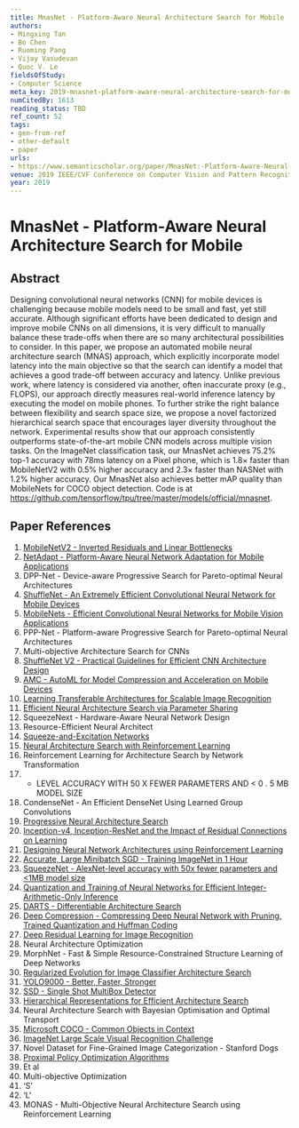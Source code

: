 ```yaml
---
title: MnasNet - Platform-Aware Neural Architecture Search for Mobile
authors:
- Mingxing Tan
- Bo Chen
- Ruoming Pang
- Vijay Vasudevan
- Quoc V. Le
fieldsOfStudy:
- Computer Science
meta_key: 2019-mnasnet-platform-aware-neural-architecture-search-for-mobile
numCitedBy: 1613
reading_status: TBD
ref_count: 52
tags:
- gen-from-ref
- other-default
- paper
urls:
- https://www.semanticscholar.org/paper/MnasNet:-Platform-Aware-Neural-Architecture-Search-Tan-Chen/693c97ecedb0a84539b7162c95e89fa3cd84ca73?sort=total-citations
venue: 2019 IEEE/CVF Conference on Computer Vision and Pattern Recognition (CVPR)
year: 2019
---
```


# MnasNet - Platform-Aware Neural Architecture Search for Mobile

## Abstract

Designing convolutional neural networks (CNN) for mobile devices is challenging because mobile models need to be small and fast, yet still accurate. Although significant efforts have been dedicated to design and improve mobile CNNs on all dimensions, it is very difficult to manually balance these trade-offs when there are so many architectural possibilities to consider. In this paper, we propose an automated mobile neural architecture search (MNAS) approach, which explicitly incorporate model latency into the main objective so that the search can identify a model that achieves a good trade-off between accuracy and latency. Unlike previous work, where latency is considered via another, often inaccurate proxy (e.g., FLOPS), our approach directly measures real-world inference latency by executing the model on mobile phones. To further strike the right balance between flexibility and search space size, we propose a novel factorized hierarchical search space that encourages layer diversity throughout the network. Experimental results show that our approach consistently outperforms state-of-the-art mobile CNN models across multiple vision tasks. On the ImageNet classification task, our MnasNet achieves 75.2% top-1 accuracy with 78ms latency on a Pixel phone, which is 1.8× faster than MobileNetV2 with 0.5% higher accuracy and 2.3× faster than NASNet with 1.2% higher accuracy. Our MnasNet also achieves better mAP quality than MobileNets for COCO object detection. Code is at https://github.com/tensorflow/tpu/tree/master/models/official/mnasnet.

## Paper References

1. [MobileNetV2 - Inverted Residuals and Linear Bottlenecks](2018-mobilenetv2-inverted-residuals-and-linear-bottlenecks.md)
2. [NetAdapt - Platform-Aware Neural Network Adaptation for Mobile Applications](2018-netadapt-platform-aware-neural-network-adaptation-for-mobile-applications.md)
3. DPP-Net - Device-aware Progressive Search for Pareto-optimal Neural Architectures
4. [ShuffleNet - An Extremely Efficient Convolutional Neural Network for Mobile Devices](2018-shufflenet-an-extremely-efficient-convolutional-neural-network-for-mobile-devices.md)
5. [MobileNets - Efficient Convolutional Neural Networks for Mobile Vision Applications](2017-mobilenets-efficient-convolutional-neural-networks-for-mobile-vision-applications.md)
6. PPP-Net - Platform-aware Progressive Search for Pareto-optimal Neural Architectures
7. Multi-objective Architecture Search for CNNs
8. [ShuffleNet V2 - Practical Guidelines for Efficient CNN Architecture Design](2018-shufflenet-v2-practical-guidelines-for-efficient-cnn-architecture-design.md)
9. [AMC - AutoML for Model Compression and Acceleration on Mobile Devices](2018-amc-automl-for-model-compression-and-acceleration-on-mobile-devices.md)
10. [Learning Transferable Architectures for Scalable Image Recognition](2018-learning-transferable-architectures-for-scalable-image-recognition.md)
11. [Efficient Neural Architecture Search via Parameter Sharing](2018-efficient-neural-architecture-search-via-parameter-sharing.md)
12. SqueezeNext - Hardware-Aware Neural Network Design
13. Resource-Efficient Neural Architect
14. [Squeeze-and-Excitation Networks](2020-squeeze-and-excitation-networks.md)
15. [Neural Architecture Search with Reinforcement Learning](2017-neural-architecture-search-with-reinforcement-learning.md)
16. Reinforcement Learning for Architecture Search by Network Transformation
17. - LEVEL ACCURACY WITH 50 X FEWER PARAMETERS AND < 0 . 5 MB MODEL SIZE
18. CondenseNet - An Efficient DenseNet Using Learned Group Convolutions
19. [Progressive Neural Architecture Search](2018-progressive-neural-architecture-search.md)
20. [Inception-v4, Inception-ResNet and the Impact of Residual Connections on Learning](2017-inception-v4-inception-resnet-and-the-impact-of-residual-connections-on-learning.md)
21. [Designing Neural Network Architectures using Reinforcement Learning](2017-designing-neural-network-architectures-using-reinforcement-learning.md)
22. [Accurate, Large Minibatch SGD - Training ImageNet in 1 Hour](2017-accurate-large-minibatch-sgd-training-imagenet-in-1-hour.md)
23. [SqueezeNet - AlexNet-level accuracy with 50x fewer parameters and <1MB model size](2016-squeezenet-alexnet-level-accuracy-with-50x-fewer-parameters-and-1mb-model-size.md)
24. [Quantization and Training of Neural Networks for Efficient Integer-Arithmetic-Only Inference](2018-quantization-and-training-of-neural-networks-for-efficient-integer-arithmetic-only-inference.md)
25. [DARTS - Differentiable Architecture Search](2019-darts-differentiable-architecture-search.md)
26. [Deep Compression - Compressing Deep Neural Network with Pruning, Trained Quantization and Huffman Coding](2016-deep-compression-compressing-deep-neural-network-with-pruning-trained-quantization-and-huffman-coding.md)
27. [Deep Residual Learning for Image Recognition](2016-deep-residual-learning-for-image-recognition.md)
28. Neural Architecture Optimization
29. MorphNet - Fast & Simple Resource-Constrained Structure Learning of Deep Networks
30. [Regularized Evolution for Image Classifier Architecture Search](2019-regularized-evolution-for-image-classifier-architecture-search.md)
31. [YOLO9000 - Better, Faster, Stronger](2017-yolo9000-better-faster-stronger.md)
32. [SSD - Single Shot MultiBox Detector](2016-ssd-single-shot-multibox-detector.md)
33. [Hierarchical Representations for Efficient Architecture Search](2018-hierarchical-representations-for-efficient-architecture-search.md)
34. Neural Architecture Search with Bayesian Optimisation and Optimal Transport
35. [Microsoft COCO - Common Objects in Context](2014-microsoft-coco-common-objects-in-context.md)
36. [ImageNet Large Scale Visual Recognition Challenge](2015-imagenet-large-scale-visual-recognition-challenge.md)
37. Novel Dataset for Fine-Grained Image Categorization - Stanford Dogs
38. [Proximal Policy Optimization Algorithms](2017-proximal-policy-optimization-algorithms.md)
39. Et al
40. Multi-objective Optimization
41. ‘S'
42. ‘L'
43. MONAS - Multi-Objective Neural Architecture Search using Reinforcement Learning
